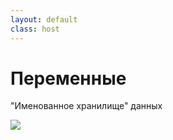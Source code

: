 ```yaml
---
layout: default
class: host
---
```


# Переменные
"Именованное хранилище" данных

<img src="/images/01-js-intro/variable-as-box.svg">

<style>
    .host img {
        height: 90%;
        margin: auto;
    }
</style>
